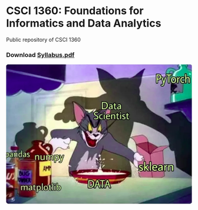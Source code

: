 # CSCI 1360: Foundations for Informatics and Data Analytics

Public repository of CSCI 1360

### Download [Syllabus.pdf](Syllabus.pdf)

![ds meme](meme.png "DS meme")


